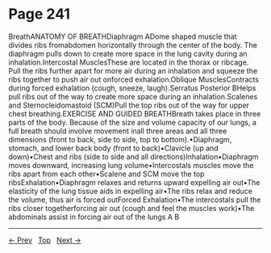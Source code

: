 # Page 241

BreathANATOMY OF BREATHDiaphragm ADome shaped muscle that divides ribs fromabdomen horizontally through the center of the body. The diaphragm pulls down to create more space in the lung cavity during an inhalation.Intercostal MusclesThese are located in the thorax or ribcage. Pull the ribs further apart for more air during an inhalation and squeeze the ribs together to push air out onforced exhalation.Oblique MusclesContracts during forced exhalation (cough, sneeze, laugh).Serratus Posterior BHelps pull ribs out of the way to create more space during an inhalation.Scalenes and Sternocleidomastoid (SCM)Pull the top ribs out of the way for upper chest breathing.EXERCISE AND GUIDED BREATHBreath takes place in three parts of the body. Because of the size and volume capacity of our lungs, a full breath should involve movement inall three areas and all three dimensions (front to back, side to side, top to bottom).•Diaphragm, stomach, and lower back body (front to back)•Clavicle (up and down)•Chest and ribs (side to side and all directions)Inhalation•Diaphragm moves downward, increasing lung volume•Intercostals muscles move the ribs apart from each other•Scalene and SCM move the top ribsExhalation•Diaphragm relaxes and returns upward expelling air out•The elasticity of the lung tissue aids in expelling air•The ribs relax and reduce the volume, thus air is forced outForced Exhalation•The intercostals pull the ribs closer togetherforcing air out (cough and feel the muscles work)•The abdominals assist in forcing air out of the lungs
A
B


---
[← Prev](/pages/page-240.md) &nbsp; [Top](/index.md) &nbsp; [Next →](/pages/page-242.md)
